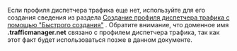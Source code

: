 ﻿Если профиля диспетчера трафика еще нет, используйте для его создания сведения из раздела [Создание профиля диспетчера трафика с помощью "Быстрого создания"](/ru-ru/library/windowsazure/dn339012.aspx) . Обратите внимание, что доменное имя **.trafficmanager.net** связано с профилем диспетчера трафика, так как этот факт будет использоваться позже в данном документе.


<!--HONumber=42-->
